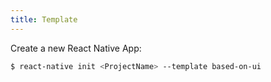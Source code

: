 ```yaml
---
title: Template
---
```


Create a new React Native App:

```bash
$ react-native init <ProjectName> --template based-on-ui
```
